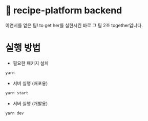  # 🍦 recipe-platform backend

이연서를 얻은 팀! to get her를 실현시킨 바로 그 팀 2조 together입니다.

# 실행 방법

- 필요한 패키지 설치

```sh
yarn
```

- 서버 실행 (배포용)

```sh
yarn start
```

- 서버 실행 (개발용)

```sh
yarn dev
```
